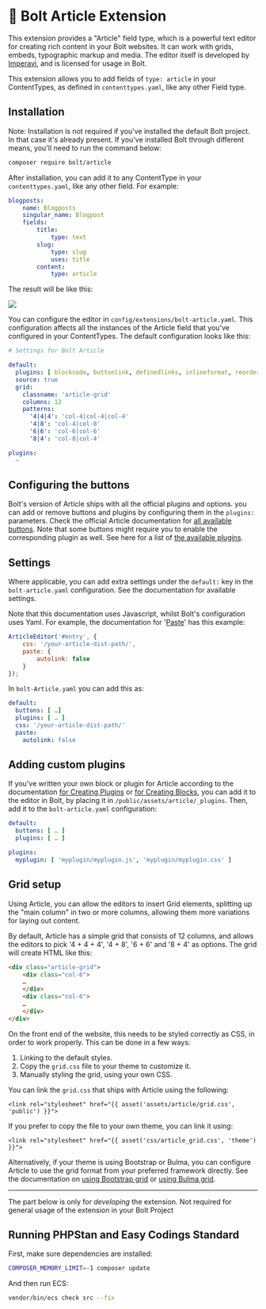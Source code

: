 # 📝 Bolt Article Extension

This extension provides a "Article" field type, which is a powerful text editor
for creating rich content in your Bolt websites. It can work with grids,
embeds, typographic markup and media. The editor itself is developed by
[Imperavi][article], and is licensed for usage in Bolt.

This extension allows you to add fields of `type: article` in your
ContentTypes, as defined in `contenttypes.yaml`, like any other Field type.

## Installation

Note: Installation is not required if you've installed the default Bolt
project. In that case it's already present. If you've installed Bolt through
different means, you'll need to run the command below:

```bash
composer require bolt/article
```

After installation, you can add it to any ContentType in your
`contenttypes.yaml`, like any other field. For example:

```yaml
blogposts:
    name: Blogposts
    singular_name: Blogpost
    fields:
        title:
            type: text
        slug:
            type: slug
            uses: title
        content:
            type: article
```

The result will be like this:

![](https://user-images.githubusercontent.com/1833361/90976496-ecfd2400-e53d-11ea-8f15-037c97238785.png)

You can configure the editor in `config/extensions/bolt-article.yaml`. This
configuration affects all the instances of the Article field that you've
configured in your ContentTypes. The default configuration looks like this:

```yaml
# Settings for Bolt Article

default:
  plugins: [ blockcode, buttonlink, definedlinks, inlineformat, reorder, tags, underline ]
  source: true
  grid:
    classname: 'article-grid'
    columns: 12
    patterns:
      '4|4|4': 'col-4|col-4|col-4'
      '4|8': 'col-4|col-8'
      '6|6': 'col-6|col-6'
      '8|4': 'col-8|col-4'

plugins:
  ~

```

## Configuring the buttons

Bolt's version of Article ships with all the official plugins and options. you
can add or remove buttons and plugins by configuring them in the `plugins:`
parameters. Check the official Article documentation for [all available
buttons][buttons]. Note that some buttons might require you to enable the
corresponding plugin as well. See here for a list of
[the available plugins][plugins].

## Settings

Where applicable, you can add extra settings under the `default:` key in the
`bolt-article.yaml` configuration. See the documentation for available
settings.

Note that this documentation uses Javascript, whilst Bolt's configuration uses
Yaml. For example, the documentation for '[Paste][paste]' has this example:

```javascript
ArticleEditor('#entry', {
    css: '/your-article-dist-path/',
    paste: {
        autolink: false
    }
});
```

In `bolt-Article.yaml` you can add this as:

```yaml
default:
  buttons: [ …]
  plugins: [ … ]
  css: '/your-article-dist-path/'
  paste:
    autolink: false
```

## Adding custom plugins

If you've written your own block or plugin for Article according to the
documentation [for Creating Plugins][create-plugin] or
[for Creating Blocks][create-block], you can add it to the editor in Bolt, by
placing it in `/public/assets/article/_plugins`. Then, add it to the
`bolt-article.yaml` configuration:

```yaml
default:
  buttons: [ … ]
  plugins: [ … ]

plugins:
  myplugin: [ 'myplugin/myplugin.js', 'myplugin/myplugin.css' ]
```

## Grid setup

Using Article, you can allow the editors to insert Grid elements, splitting up
the "main column" in two or more columns, allowing them more variations for
laying out content.

By default, Article has a simple grid that consists of 12 columns, and allows
the editors to pick '4 + 4 + 4', '4 + 8', '6 + 6' and '8 + 4' as options. The
grid will create HTML like this:

```html
<div class="article-grid">
    <div class="col-6">
    …
    </div>
    <div class="col-6">
    …
    </div>
</div>
```

On the front end of the website, this needs to be styled correctly as CSS, in
order to work properly. This can be done in a few ways:

1. Linking to the default styles.
2. Copy the `grid.css` file to your theme to customize it.
3. Manually styling the grid, using your own CSS.

You can link the `grid.css` that ships with Article using the following:

```twig
<link rel="stylesheet" href="{{ asset('assets/article/grid.css', 'public') }}">
```

If you prefer to copy the file to your own theme, you can link it using:

```twig
<link rel="stylesheet" href="{{ asset('css/article_grid.css', 'theme') }}">
```

Alternatively, if your theme is using Bootstrap or Bulma, you can configure
Article to use the grid format from your preferred framework directly. See the
documentation on [using Bootstrap grid][bootstrap-grid] or [using Bulma
grid][bulma-grid].

-------

The part below is only for _developing_ the extension. Not required for general
usage of the extension in your Bolt Project

## Running PHPStan and Easy Codings Standard

First, make sure dependencies are installed:

```bash
COMPOSER_MEMORY_LIMIT=-1 composer update
```

And then run ECS:

```bash
vendor/bin/ecs check src --fix
```

[article]: https://imperavi.com/article/
[create-plugin]: https://imperavi.com/article/custom-block/how-to/create-a-plugin/
[create-block]: https://imperavi.com/article/custom-block/how-to/create-a-plugin/
[buttons]: https://imperavi.com/article/docs/get-started/
[plugins]: https://imperavi.com/article/plugins/
[paste]: https://imperavi.com/article/docs/settings/paste/
[bootstrap-grid]: https://imperavi.com/article/examples/frameworks/bootstrap-grid/
[bulma-grid]: https://imperavi.com/article/examples/frameworks/bulma-grid/